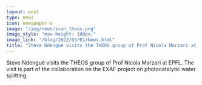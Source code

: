 ```yaml
---
layout: post
type: news
icon: newspaper-o
image: "/img/news/icon_theos.png" 
image_style: "max-height: 100px;"
image_link: "/blog/2022/03/01/News.html"
title: "Steve Ndengué visits the THEOS group of Prof Nicola Marzari at EPFL."
---
```


Steve Ndengué visits the THEOS group of Prof Nicola Marzari at EPFL. The visit is part of the collaboration on the EXAF project on photocatalytic water splitting.

